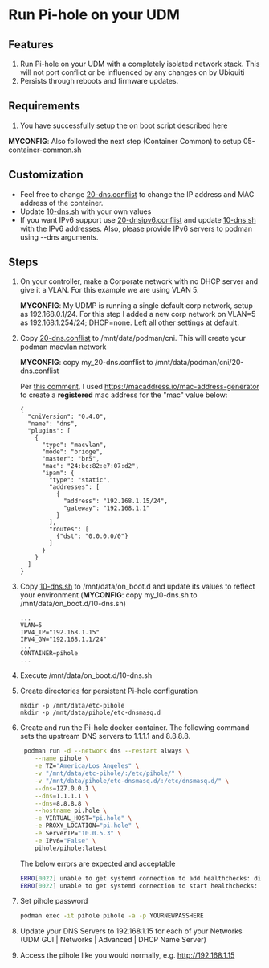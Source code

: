 # Run Pi-hole on your UDM

## Features

1. Run Pi-hole on your UDM with a completely isolated network stack.  This will not port conflict or be influenced by any changes on by Ubiquiti
2. Persists through reboots and firmware updates.

## Requirements

1. You have successfully setup the on boot script described [here](https://github.com/boostchicken/udm-utilities/tree/master/on-boot-script)

**MYCONFIG**: Also followed the next step (Container Common) to setup 05-container-common.sh 

## Customization

* Feel free to change [20-dns.conflist](../cni-plugins/20-dns.conflist) to change the IP address and MAC address of the container.
* Update [10-dns.sh](../dns-common/on_boot.d/10-dns.sh) with your own values
* If you want IPv6 support use [20-dnsipv6.conflist](../cni-plugins/20-dnsipv6.conflist) and update [10-dns.sh](../dns-common/on_boot.d/10-dns.sh) with the IPv6 addresses. Also, please provide IPv6 servers to podman using --dns arguments.

## Steps

1. On your controller, make a Corporate network with no DHCP server and give it a VLAN. For this example we are using VLAN 5.

    **MYCONFIG**: My UDMP is running a single default corp network, setup as 192.168.0.1/24. For this step I added a new corp network on VLAN=5 as 192.168.1.254/24; DHCP=none. Left all other settings at default.

2. Copy [20-dns.conflist](../cni-plugins/20-dns.conflist) to /mnt/data/podman/cni.  This will create your podman macvlan network

    **MYCONFIG**: copy my_20-dns.conflist to /mnt/data/podman/cni/20-dns.conflist

    Per [this comment](https://old.reddit.com/r/Ubiquiti/comments/lkwpox/following_boostchickens_awesome_config_for/gnnus3o/), I used https://macaddress.io/mac-address-generator to create a **registered** mac address for the "mac" value below:

    ```
    {
      "cniVersion": "0.4.0",
      "name": "dns",
      "plugins": [
        {
          "type": "macvlan",
          "mode": "bridge",
          "master": "br5",
          "mac": "24:bc:82:e7:07:d2",
          "ipam": {
            "type": "static",
            "addresses": [
              {
                "address": "192.168.1.15/24",
                "gateway": "192.168.1.1"
              }
            ],
            "routes": [
              {"dst": "0.0.0.0/0"}
            ]
          }
        }
      ]
    }
    ```


3. Copy [10-dns.sh](../dns-common/on_boot.d/10-dns.sh) to /mnt/data/on_boot.d and update its values to reflect your environment (**MYCONFIG**: copy my_10-dns.sh to /mnt/data/on_boot.d/10-dns.sh)

   ```
   ...
   VLAN=5
   IPV4_IP="192.168.1.15"
   IPV4_GW="192.168.1.1/24"
   ...
   CONTAINER=pihole
   ...
   ```   

4. Execute /mnt/data/on_boot.d/10-dns.sh
5. Create directories for persistent Pi-hole configuration

   ```
   mkdir -p /mnt/data/etc-pihole
   mkdir -p /mnt/data/pihole/etc-dnsmasq.d
   ```
   
6. Create and run the Pi-hole docker container. The following command sets the upstream DNS servers to 1.1.1.1 and 8.8.8.8.

    ```sh
     podman run -d --network dns --restart always \
        --name pihole \
        -e TZ="America/Los Angeles" \
        -v "/mnt/data/etc-pihole/:/etc/pihole/" \
        -v "/mnt/data/pihole/etc-dnsmasq.d/:/etc/dnsmasq.d/" \
        --dns=127.0.0.1 \
        --dns=1.1.1.1 \
        --dns=8.8.8.8 \
        --hostname pi.hole \
        -e VIRTUAL_HOST="pi.hole" \
        -e PROXY_LOCATION="pi.hole" \
        -e ServerIP="10.0.5.3" \
        -e IPv6="False" \
        pihole/pihole:latest
    ```

    The below errors are expected and acceptable

    ```sh
    ERRO[0022] unable to get systemd connection to add healthchecks: dial unix /run/systemd/private: connect: no such file or directory
    ERRO[0022] unable to get systemd connection to start healthchecks: dial unix /run/systemd/private: connect: no such file or directory
    ```

6. Set pihole password

    ```sh
    podman exec -it pihole pihole -a -p YOURNEWPASSHERE
    ```

7. Update your DNS Servers to 192.168.1.15 for each of your Networks (UDM GUI | Networks | Advanced | DHCP Name Server)
8. Access the pihole like you would normally, e.g. http://192.168.1.15
